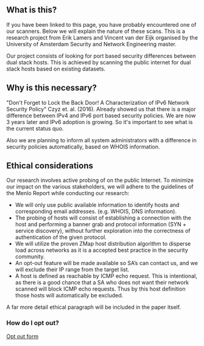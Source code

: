 ## What is this?
If you have been linked to this page, you have probably encountered one of our scanners.
Below we will explain the nature of these scans.
This is a research project from Erik Lamers and Vincent van der Eijk organised by the University of Amsterdam Security and Network Engineering master.

Our project consists of looking for port based security differences between dual stack hosts.
This is achieved by scanning the public internet for dual stack hosts based on existing datasets.

## Why is this necessary?
"Don't Forget to Lock the Back Door! A Characterization of IPv6 Network Security Policy" Czyz et. al. (2016).
Already showed us that there is a major difference between IPv4 and IPv6 port based security policies.
We are now 3 years later and IPv6 adoption is growing. So it's important to see what is the current status quo.

Also we are planning to inform all system administrators with a difference in security policies automatically, 
based on WHOIS information.


## Ethical considerations
Our research involves active probing of on the public Internet.
To minimize our impact on the various stakeholders,
we will adhere to the guidelines of the Menlo Report while conducting our research:
* We will only use public available information to identify hosts and corresponding email addresses. (e.g. WHOIS, DNS information).
* The probing of hosts will consist of establishing a connection with the host and performing a banner grab and protocol information (SYN + service discovery), without further exploration into the correctness of authentication of the given protocol.
* We will utilize the proven ZMap host distribution algorithm to disperse load across networks as it is a accepted best practice in the security community.
* An opt-out feature will be made available so SA’s can contact us, and we will exclude their IP range from the target list.
* A host is defined as reachable by ICMP echo request. This is intentional, as there is a good  chance that a SA who does not want their network scanned will block ICMP echo requests. Thus by this host definition those hosts will automatically be excluded.

A far more detail ethical paragraph will be included in the paper itself.
### How do I opt out?
[Opt out form](https://docs.google.com/forms/d/e/1FAIpQLScbBEUITDSsKA97qz0USSDljronYmk3p-IDOOxN68rCoiRK9A/viewform?usp=sf_link)
